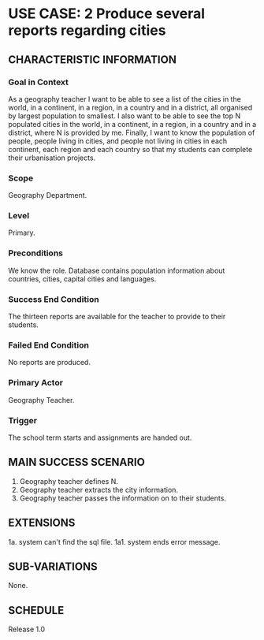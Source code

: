 # USE CASE: 2 Produce several reports regarding cities

## CHARACTERISTIC INFORMATION

### Goal in Context

As a geography teacher I want to be able to see a list of the cities in the world, in a continent, 
in a region, in a country and in a district, all organised by largest population to smallest.
I also want to be able to see the top N populated cities in the world, in a continent,
in a region, in a country and in a district, where N is provided by me.
Finally, I want to know the population of people, people living in cities, and people not living 
in cities in each continent, each region and each country so that my students 
can complete their urbanisation projects.

### Scope

Geography Department.

### Level

Primary.

### Preconditions

We know the role. Database contains population information about countries, cities, capital cities and languages.

### Success End Condition

The thirteen reports are available for the teacher to provide to their students.

### Failed End Condition

No reports are produced.

### Primary Actor

Geography Teacher.

### Trigger

The school term starts and assignments are handed out.

## MAIN SUCCESS SCENARIO

1. Geography teacher defines N.
2. Geography teacher extracts the city information.
3. Geography teacher passes the information on to their students.

## EXTENSIONS

1a. system can't find the sql file.
    1a1. system ends error message.

## SUB-VARIATIONS

None.

## SCHEDULE

Release 1.0